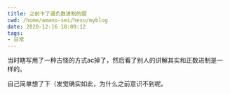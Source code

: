 ```yaml
---
title: 之前卡了道负数进制的题
cwd: /home/amano-sei/hexo/myblog
date: 2020-12-16 18:09:12
tags:
- 日常
---
```


当时瞎写用了一种古怪的方式ac掉了，然后看了别人的讲解其实和正数进制是一样的。

自己简单想了下（发觉确实如此，为什么之前意识不到呢。

